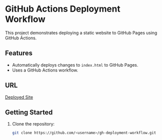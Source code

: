 # GitHub Actions Deployment Workflow

This project demonstrates deploying a static website to GitHub Pages using GitHub Actions. 

## Features
- Automatically deploys changes to `index.html` to GitHub Pages.
- Uses a GitHub Actions workflow.

## URL
[Deployed Site](https://<username>.github.io/GitHub-Deployment/)

## Getting Started
1. Clone the repository:
   ```bash
   git clone https://github.com/<username>/gh-deployment-workflow.git
   ```
